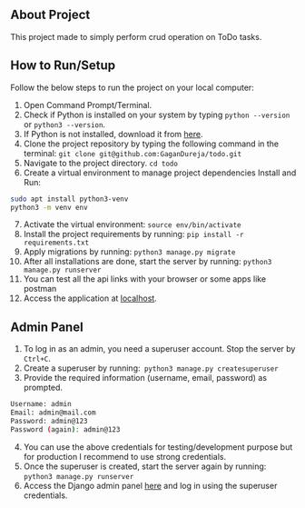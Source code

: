 ## About Project
This project made to simply perform crud operation on ToDo tasks.

## How to Run/Setup

Follow the below steps to run the project on your local computer:

1. Open Command Prompt/Terminal.
2. Check if Python is installed on your system by typing `python --version` or `python3 --version`.
3. If Python is not installed, download it from [here](https://www.python.org/downloads/).
4. Clone the project repository by typing the following command in the terminal:
`git clone git@github.com:GaganDureja/todo.git`
5. Navigate to the project directory. `cd todo`
6. Create a virtual environment to manage project dependencies Install and Run:
```bash
sudo apt install python3-venv
python3 -m venv env
```
7. Activate the virtual environment: `source env/bin/activate`
8. Install the project requirements by running: `pip install -r requirements.txt`
8. Apply migrations by running:
`python3 manage.py migrate`
10. After all installations are done, start the server by running:
 `python3 manage.py runserver`
11. You can test all the api links with your browser or some apps like postman
12. Access the application at [localhost](http://127.0.0.1:8000/).

## Admin Panel
1. To log in as an admin, you need a superuser account. Stop the server by `Ctrl+C`.
2. Create a superuser by running:` python3 manage.py createsuperuser`
3. Provide the required information (username, email, password) as prompted.
```bash
Username: admin
Email: admin@mail.com
Password: admin@123
Password (again): admin@123
```
4. You can use the above credentials for testing/development purpose but for production I recommend to use strong credentials.
5. Once the superuser is created, start the server again by running:
`python3 manage.py runserver`
6. Access the Django admin panel [here](http://127.0.0.1:8000/admin) and log in using the superuser credentials.